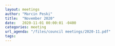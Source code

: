 ```yaml
---
layout: meetings
author: "Marcin Peski"
title:  "November 2020"
date:   2020-11-01 00:00:01 -0400
categories: meeting
url_agenda: "/files/council meetings/2020-11.pdf"
tags: 
---
```

